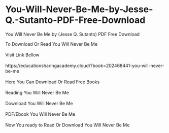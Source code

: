 # You-Will-Never-Be-Me-by-Jesse-Q.-Sutanto-PDF-Free-Download
You Will Never Be Me by (Jesse Q. Sutanto) PDF Free Download
<div>To Download Or Read You Will Never Be Me</div>
<div>&nbsp;</div>
<div>Visit Link Bellow</div>
<div>&nbsp;</div>
<div>https://educationsharingacademy.cloud/?book=202468441-you-will-never-be-me</div>
<div>&nbsp;</div>
<div>Here You Can Download Or Read Free Books</div>
<div>&nbsp;</div>
<div>Reading You Will Never Be Me</div>
<div>&nbsp;</div>
<div>Download You Will Never Be Me</div>
<div>&nbsp;</div>
<div>PDF/Ebook You Will Never Be Me</div>
<div>&nbsp;</div>
<div>Now You ready to Read Or Download You Will Never Be Me</div>
<div>&nbsp;</div>
